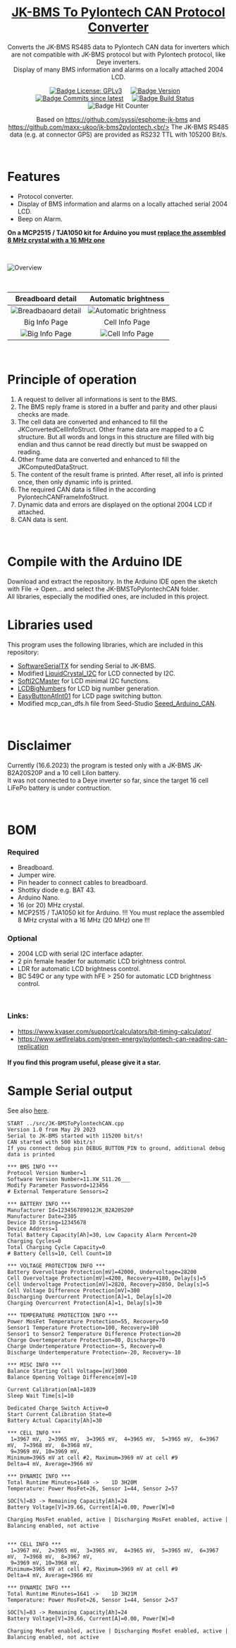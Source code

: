 <div align = center>

# [JK-BMS To Pylontech CAN Protocol Converter](https://github.com/ArminJo/JK-BMSToPylontechCAN)

Converts the JK-BMS RS485 data to Pylontech CAN data for inverters which are not compatible with JK-BMS protocol but with Pylontech protocol, like Deye inverters.<br/>
Display of many BMS information and alarms on a locally attached 2004 LCD.<br/>

[![Badge License: GPLv3](https://img.shields.io/badge/License-GPLv3-brightgreen.svg)](https://www.gnu.org/licenses/gpl-3.0)
 &nbsp; &nbsp; 
[![Badge Version](https://img.shields.io/github/v/release/ArminJo/OpenledRace?include_prereleases&color=yellow&logo=DocuSign&logoColor=white)](https://github.com/ArminJo/JK-BMSToPylontechCAN/releases/latest)
 &nbsp; &nbsp; 
[![Badge Commits since latest](https://img.shields.io/github/commits-since/ArminJo/JK-BMSToPylontechCAN/latest?color=yellow)](https://github.com/ArminJo/JK-BMSToPylontechCAN/commits/main)
 &nbsp; &nbsp; 
[![Badge Build Status](https://github.com/ArminJo/JK-BMSToPylontechCAN/workflows/TestCompile/badge.svg)](https://github.com/ArminJo/JK-BMSToPylontechCAN/actions)
 &nbsp; &nbsp; 
![Badge Hit Counter](https://visitor-badge.laobi.icu/badge?page_id=ArminJo_JK-BMSToPylontechCAN)
<br/>

Based on https://github.com/syssi/esphome-jk-bms and https://github.com/maxx-ukoo/jk-bms2pylontech.<br/>
The JK-BMS RS485 data (e.g. at connector GPS) are provided as RS232 TTL with 105200 Bit/s.

</div>
<br/>

# Features
- Protocol converter.
- Display of BMS information and alarms on a locally attached serial 2004 LCD.
- Beep on Alarm.

**On a MCP2515 / TJA1050 kit for Arduino you must [replace the assembled 8 MHz crystal with a 16 MHz one](https://www.mittns.de/thread/1340-mcp2515-8mhz-auf-16mhz-upgrade/)**
 
 <br/>

![Overview](https://github.com/ArminJo/JK-BMSToPylontechCAN/blob/main/pictures/BreadboardAndOverviewPage.jpg)

 <br/>
 
| Breadboard detail | Automatic brightness |
| :-: | :-: |
| ![Breadbaoard detail](https://github.com/ArminJo/JK-BMSToPylontechCAN/blob/main/pictures/BreadbaoardDetail.jpg) | ![Automatic brightness](https://github.com/ArminJo/JK-BMSToPylontechCAN/blob/main/pictures/AutomaticBrightness.jpg) |
| Big Info Page | Cell Info Page |
| ![Big Info Page](https://github.com/ArminJo/JK-BMSToPylontechCAN/blob/main/pictures/BigInfoPage.jpg) | ![Cell Info Page](https://github.com/ArminJo/JK-BMSToPylontechCAN/blob/main/pictures/CellInfoPage.jpg) |

 <br/>

# Principle of operation
1. A request to deliver all informations is sent to the BMS.
2. The BMS reply frame is stored in a buffer and parity and other plausi checks are made.
3. The cell data are converted and enhanced to fill the JKConvertedCellInfoStruct.
   Other frame data are mapped to a C structure.
   But all words and longs in this structure are filled with big endian and thus cannot be read directly but must be swapped on reading.
4. Other frame data are converted and enhanced to fill the JKComputedDataStruct.
5. The content of the result frame is printed. After reset, all info is printed once, then only dynamic info is printed.
6. The required CAN data is filled in the according PylontechCANFrameInfoStruct.
7. Dynamic data and errors are displayed on the optional 2004 LCD if attached.
8. CAN data is sent.
<br/>

# Compile with the Arduino IDE
Download and extract the repository. In the Arduino IDE open the sketch with File -> Open... and select the JK-BMSToPylontechCAN folder.<br/>
All libraries, especially the modified ones, are included in this project.

# Libraries used
This program uses the following libraries, which are included in this repository:

- [SoftwareSerialTX](https://reference.arduino.cc/reference/en/libraries/liquidcrystal-i2c/) for sending Serial to JK-BMS.
- Modified [LiquidCrystal_I2C](https://reference.arduino.cc/reference/en/libraries/liquidcrystal-i2c/) for LCD connected by I2C.
- [SoftI2CMaster](https://github.com/felias-fogg/SoftI2CMaster) for LCD minimal I2C functions.
- [LCDBigNumbers](https://github.com/ArminJo/LCDBigNumbers) for LCD big number generation.
- [EasyButtonAtInt01](https://github.com/ArminJo/EasyButtonAtInt01) for LCD page switching button.
- Modified mcp_can_dfs.h file from Seed-Studio [Seeed_Arduino_CAN](https://github.com/Seeed-Studio/Seeed_Arduino_CAN).

 <br/>
 
# Disclaimer
Currently (16.6.2023) the program is tested only with a JK-BMS JK-B2A20S20P and a 10 cell LiIon battery.<br/>
It was not connected to a Deye inverter so far, since the target 16 cell LiFePo battery is under contruction.

 <br/>

# BOM
### Required
- Breadboard.
- Jumper wire.
- Pin header to connect cables to breadboard.
- Shottky diode e.g. BAT 43.
- Arduino Nano.
- 16 (or 20) MHz crystal.
- MCP2515 / TJA1050 kit for Arduino. !!! You must replace the assembled 8 MHz crystal with a 16 MHz (20 MHz) one !!!

### Optional
- 2004 LCD with serial I2C interface adapter.
- 2 pin female header for automatic LCD brightness control.
- LDR for automatic LCD brightness control.
- BC 549C or any type with hFE > 250 for automatic LCD brightness control.

<br/>

### Links:
- https://www.kvaser.com/support/calculators/bit-timing-calculator/
- https://www.setfirelabs.com/green-energy/pylontech-can-reading-can-replication

#### If you find this program useful, please give it a star.

# Sample Serial output
See also [here](https://github.com/ArminJo/tree/main/extras).

```
START ../src/JK-BMSToPylontechCAN.cpp
Version 1.0 from May 29 2023
Serial to JK-BMS started with 115200 bit/s!
CAN started with 500 kbit/s!
If you connect debug pin DEBUG_BUTTON_PIN to ground, additional debug data is printed

*** BMS INFO ***
Protocol Version Number=1
Software Version Number=11.XW_S11.26___
Modify Parameter Password=123456
# External Temperature Sensors=2

*** BATTERY INFO ***
Manufacturer Id=123456789012JK_B2A20S20P
Manufacturer Date=2305
Device ID String=12345678
Device Address=1
Total Battery Capacity[Ah]=30, Low Capacity Alarm Percent=20
Charging Cycles=0
Total Charging Cycle Capacity=0
# Battery Cells=10, Cell Count=10

*** VOLTAGE PROTECTION INFO ***
Battery Overvoltage Protection[mV]=42000, Undervoltage=28200
Cell Overvoltage Protection[mV]=4200, Recovery=4180, Delay[s]=5
Cell Undervoltage Protection[mV]=2820, Recovery=2850, Delay[s]=5
Cell Voltage Difference Protection[mV]=300
Discharging Overcurrent Protection[A]=1, Delay[s]=20
Charging Overcurrent Protection[A]=1, Delay[s]=30

*** TEMPERATURE PROTECTION INFO ***
Power MosFet Temperature Protection=55, Recovery=50
Sensor1 Temperature Protection=100, Recovery=100
Sensor1 to Sensor2 Temperature Difference Protection=20
Charge Overtemperature Protection=80, Discharge=70
Charge Undertemperature Protection=-5, Recovery=0
Discharge Undertemperature Protection=-20, Recovery=-10

*** MISC INFO ***
Balance Starting Cell Voltage=[mV]3000
Balance Opening Voltage Difference[mV]=10

Current Calibration[mA]=1039
Sleep Wait Time[s]=10

Dedicated Charge Switch Active=0
Start Current Calibration State=0
Battery Actual Capacity[Ah]=30

*** CELL INFO ***
 1=3967 mV,  2=3965 mV,  3=3965 mV,  4=3965 mV,  5=3965 mV,  6=3967 mV,  7=3968 mV,  8=3968 mV, 
 9=3969 mV, 10=3969 mV, 
Minimum=3965 mV at cell #2, Maximum=3969 mV at cell #9
Delta=4 mV, Average=3966 mV

*** DYNAMIC INFO ***
Total Runtime Minutes=1640 ->    1D 3H20M
Temperature: Power MosFet=26, Sensor 1=44, Sensor 2=57

SOC[%]=83 -> Remaining Capacity[Ah]=24
Battery Voltage[V]=39.66, Current[A]=0.00, Power[W]=0

Charging MosFet enabled, active | Discharging MosFet enabled, active | Balancing enabled, not active


*** CELL INFO ***
 1=3967 mV,  2=3965 mV,  3=3965 mV,  4=3965 mV,  5=3965 mV,  6=3967 mV,  7=3968 mV,  8=3967 mV, 
 9=3969 mV, 10=3968 mV, 
Minimum=3965 mV at cell #2, Maximum=3969 mV at cell #9
Delta=4 mV, Average=3966 mV

*** DYNAMIC INFO ***
Total Runtime Minutes=1641 ->    1D 3H21M
Temperature: Power MosFet=26, Sensor 1=44, Sensor 2=57

SOC[%]=83 -> Remaining Capacity[Ah]=24
Battery Voltage[V]=39.66, Current[A]=0.00, Power[W]=0

Charging MosFet enabled, active | Discharging MosFet enabled, active | Balancing enabled, not active

```
